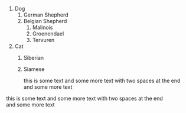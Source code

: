 

1. Dog
	1. German Shepherd
    2. Belgian Shepherd
        1. Malinois
        2. Groenendael
        3. Tervuren
2. Cat
    1. Siberian
    2. Siamese
    
		this is some text
		and some more text with two spaces at the end  
		and some more text
		
this is some text
and some more text with two spaces at the end  
and some more text

